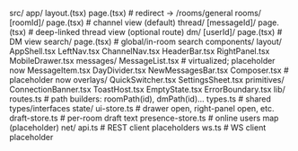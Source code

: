 src/
  app/
    layout.(tsx)
    page.(tsx)                    # redirect → /rooms/general
    rooms/
      [roomId]/
        page.(tsx)                # channel view (default)
        thread/
          [messageId]/
            page.(tsx)            # deep-linked thread view (optional route)
    dm/
      [userId]/
        page.(tsx)                # DM view
    search/
      page.(tsx)                  # global/in-room search
  components/
    layout/
      AppShell.tsx
      LeftNav.tsx
      ChannelNav.tsx
      HeaderBar.tsx
      RightPanel.tsx
      MobileDrawer.tsx
    messages/
      MessageList.tsx             # virtualized; placeholder now
      MessageItem.tsx
      DayDivider.tsx
      NewMessagesBar.tsx
      Composer.tsx                # placeholder now
    overlays/
      QuickSwitcher.tsx
      SettingsSheet.tsx
    primitives/
      ConnectionBanner.tsx
      ToastHost.tsx
      EmptyState.tsx
      ErrorBoundary.tsx
  lib/
    routes.ts                     # path builders: roomPath(id), dmPath(id)…
    types.ts                      # shared types/interfaces
    state/
      ui-store.ts                 # drawer open, right-panel open, etc.
      draft-store.ts              # per-room draft text
      presence-store.ts           # online users map (placeholder)
    net/
      api.ts                      # REST client placeholders
      ws.ts                       # WS client placeholder
